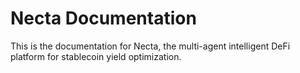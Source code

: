 # Necta Documentation

This is the documentation for Necta, the multi-agent intelligent DeFi platform for stablecoin yield optimization.

